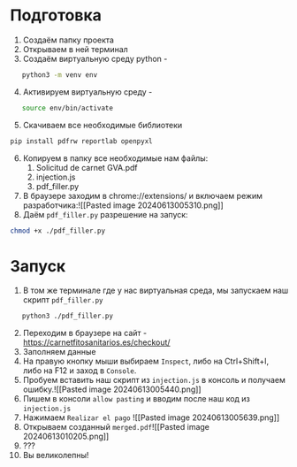 
# Подготовка

1. Создаём папку проекта
2. Открываем в ней терминал
3. Создаём виртуальную среду python - 
```bash
   python3 -m venv env
```
4. Активируем виртуальную среду - 
```bash
   source env/bin/activate
```


5.  Скачиваем все необходимые библиотеки
```bash
pip install pdfrw reportlab openpyxl
```

6. Копируем в папку все необходимые нам файлы:
	1. Solicitud de carnet GVA.pdf
	2. injection.js
	3. pdf_filler.py
7. В браузере заходим в chrome://extensions/ и включаем режим разработчика:![[Pasted image 20240613005310.png]]
8.  Даём `pdf_filler.py` разрешение на запуск:
   ```bash
   chmod +x ./pdf_filler.py
```
# Запуск 

1. В том же терминале где у нас виртуальная среда, мы запускаем наш скрипт `pdf_filler.py`
```bash
   python3 ./pdf_filler.py
```
2. Переходим в браузере на сайт - https://carnetfitosanitarios.es/checkout/
3. Заполняем данные
4. На правую кнопку мыши выбираем `Inspect`, либо на Ctrl+Shift+I, либо на F12 и заход  в `Console`.
5. Пробуем вставить наш скрипт из `injection.js` в консоль и получаем ошибку.![[Pasted image 20240613005440.png]]
6.  Пишем в консоли `allow pasting` и вводим после наш код из `injection.js` 
7. Нажимаем `Realizar el pago`
   ![[Pasted image 20240613005639.png]]
8. Открываем созданный `merged.pdf`![[Pasted image 20240613010205.png]]
9. ???
10. Вы великолепны!
